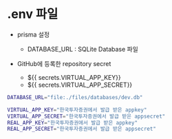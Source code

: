 # .env 파일

- prisma 설정
  
  - DATABASE_URL : SQLite Database 파일
- GitHub에 등록한 repository secret
  - ${{ secrets.VIRTUAL_APP_KEY}}
  - ${{ secrets.VIRTUAL_APP_SECRET}}

  

```bash
DATABASE_URL="file:./files/databases/dev.db"

VIRTUAL_APP_KEY="한국투자증권에서 발급 받은 appkey"
VIRTUAL_APP_SECRET="한국투자증권에서 발급 받은 appsecret"
REAL_APP_KEY="한국투자증권에서 발급 받은 appkey"
REAL_APP_SECRET="한국투자증권에서 발급 받은 appsecret"
```

  